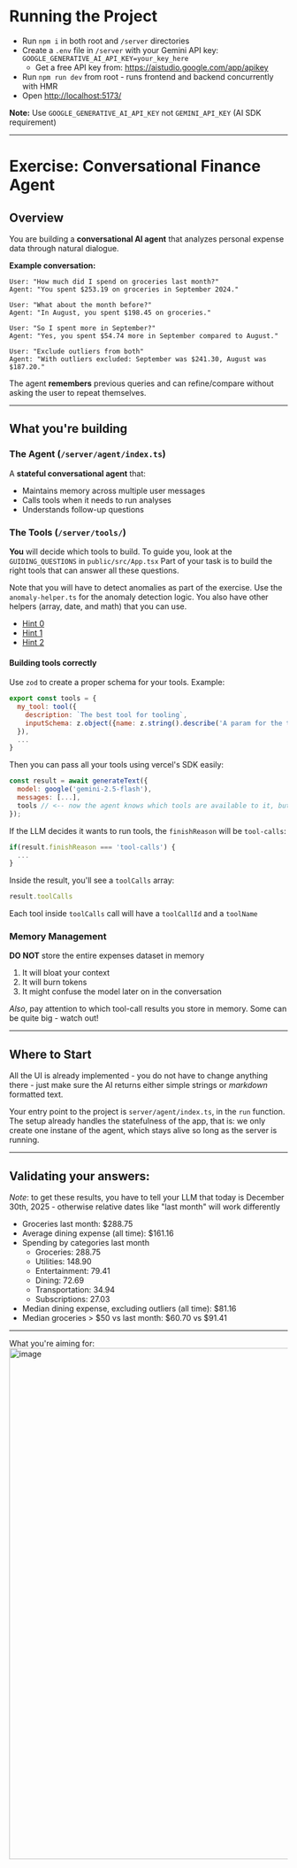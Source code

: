 # Running the Project

- Run `npm i` in both root and `/server` directories
- Create a `.env` file in `/server` with your Gemini API key: `GOOGLE_GENERATIVE_AI_API_KEY=your_key_here`
  - Get a free API key from: https://aistudio.google.com/app/apikey
- Run `npm run dev` from root - runs frontend and backend concurrently with HMR
- Open [http://localhost:5173/](http://localhost:5173/)

**Note:** Use `GOOGLE_GENERATIVE_AI_API_KEY` not `GEMINI_API_KEY` (AI SDK requirement)

---

# Exercise: Conversational Finance Agent

## Overview

You are building a **conversational AI agent** that analyzes personal expense data through natural dialogue.

**Example conversation:**
```
User: "How much did I spend on groceries last month?"
Agent: "You spent $253.19 on groceries in September 2024."

User: "What about the month before?"
Agent: "In August, you spent $198.45 on groceries."

User: "So I spent more in September?"
Agent: "Yes, you spent $54.74 more in September compared to August."

User: "Exclude outliers from both"
Agent: "With outliers excluded: September was $241.30, August was $187.20."
```

The agent **remembers** previous queries and can refine/compare without asking the user to repeat themselves.

---

## What you're building

### The Agent (`/server/agent/index.ts`)

A **stateful conversational agent** that:
- Maintains memory across multiple user messages
- Calls tools when it needs to run analyses
- Understands follow-up questions

### The Tools (`/server/tools/`)

**You** will decide which tools to build.
To guide you, look at the `GUIDING_QUESTIONS` in `public/src/App.tsx`
Part of your task is to build the right tools that can answer all these questions.

Note that you will have to detect anomalies as part of the exercise. Use the `anomaly-helper.ts` for the anomaly detection logic. You also have other helpers (array, date, and math) that you can use.

- [Hint 0](https://gist.githubusercontent.com/JonaCodes/10e112c6daa80173cf99480ff56fa7e2/raw/5fa08adefd24b18125c74a7b9fe3013145098734/hint-0.txt)
- [Hint 1](https://gist.githubusercontent.com/JonaCodes/10e112c6daa80173cf99480ff56fa7e2/raw/5fa08adefd24b18125c74a7b9fe3013145098734/hint-1.txt)
- [Hint 2](https://gist.github.com/JonaCodes/10e112c6daa80173cf99480ff56fa7e2#file-hint-2-md)

#### Building tools correctly
Use `zod` to create a proper schema for your tools. Example:
```js
export const tools = {
  my_tool: tool({
    description: `The best tool for tooling`,
    inputSchema: z.object({name: z.string().describe('A param for the tool')})
  }),
  ...
}
```

Then you can pass all your tools using vercel's SDK easily:
```js
const result = await generateText({
  model: google('gemini-2.5-flash'),
  messages: [...],
  tools // <-- now the agent knows which tools are available to it, but it *won't* run them for you
});
```

If the LLM decides it wants to run tools, the `finishReason` will be `tool-calls`:
```js
if(result.finishReason === 'tool-calls') {
  ...
}
```

Inside the result, you'll see a `toolCalls` array:
```js
result.toolCalls
```

Each tool inside `toolCalls` call will have a `toolCallId` and a `toolName`

### Memory Management

**DO NOT** store the entire expenses dataset in memory
1. It will bloat your context
2. It will burn tokens
3. It might confuse the model later on in the conversation

*Also*, pay attention to which tool-call results you store in memory. Some can be quite big - watch out!

---

## Where to Start

All the UI is already implemented - you do not have to change anything there - just make sure the AI returns either simple strings or *markdown* formatted text.

Your entry point to the project is `server/agent/index.ts`, in the `run` function. The setup already handles the statefulness of the app, that is: we only create one instane of the agent, which stays alive so long as the server is running.

---

## Validating your answers:
*Note*: to get these results, you have to tell your LLM that today is December 30th, 2025 - otherwise relative dates like "last month" will work differently

- Groceries last month: $288.75 
- Average dining expense (all time): $161.16
- Spending by categories last month
    - Groceries: 288.75
    - Utilities: 148.90
    - Entertainment: 79.41
    - Dining: 72.69
    - Transportation: 34.94
    - Subscriptions: 27.03
- Median dining expense, excluding outliers (all time): $81.16
- Median groceries > $50 vs last month: $60.70 vs $91.41 

---

What you're aiming for:
<img width="969" height="924" alt="image" src="https://github.com/user-attachments/assets/ab386f2a-dbff-4ffb-90b7-5240fa6b81fe" />